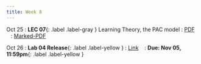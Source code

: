 ```yaml
---
title: Week 8
---
```


Oct 25
: **LEC 07**{: .label .label-gray } Learning Theory, the PAC model
  : [PDF](lectures/07-learning-theory-pac/Lec07.pdf) &nbsp;&nbsp;
  : [Marked-PDF](lectures/07-learning-theory-pac/Lec07-marked.pdf)


Oct 26
: **Lab 04 Release**{: .label .label-yellow } 
  : [Link](https://colab.research.google.com/drive/1Z9HNZJQWkyZLN5C4Tc0c6dI-OnROSQsc?) &nbsp;&nbsp;
  : **Due: Nov 05, 11:59pm**{: .label .label-yellow }


